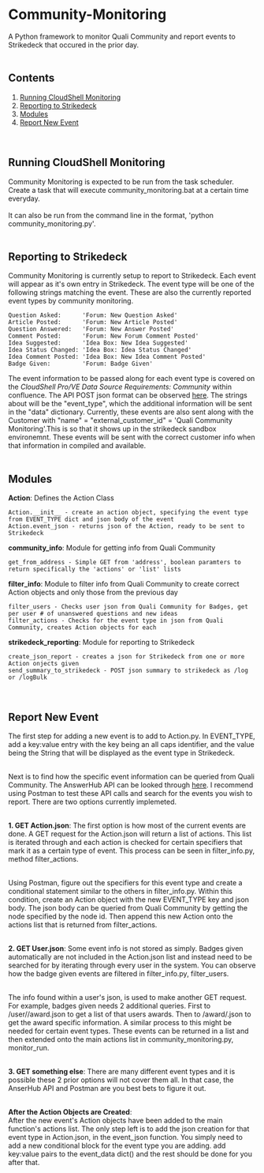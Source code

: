 # Community-Monitoring

A Python framework to monitor Quali Community and report events to Strikedeck that occured in the prior day. <br /><br />


## Contents
1. [Running CloudShell Monitoring](#running)
2. [Reporting to Strikedeck](#reporting)
3. [Modules](#modules)
4. [Report New Event](#report)
<br />


<a name="running"></a>
## Running CloudShell Monitoring

Community Monitoring is expected to be run from the task scheduler. Create a task that will execute community_monitoring.bat at a certain time everyday. <br /><br />
It can also be run from the command line in the format, 'python community_monitoring.py'.
<br /><br />


<a name="reporting"></a>
## Reporting to Strikedeck

Community Monitoring is currently setup to report to Strikedeck. Each event will appear as it's own entry in Strikedeck. The event type will be one of the following strings matching the event. These are also the currently reported event types by community monitoring.

    Question Asked:      'Forum: New Question Asked'
    Article Posted:      'Forum: New Article Posted'
    Question Answered:   'Forum: New Answer Posted'
    Comment Posted:      'Forum: New Forum Comment Posted'
    Idea Suggested:      'Idea Box: New Idea Suggested'
    Idea Status Changed: 'Idea Box: Idea Status Changed'
    Idea Comment Posted: 'Idea Box: New Idea Comment Posted'
    Badge Given:         'Forum: Badge Given'

The event information to be passed along for each event type is covered on the *CloudShell Pro/VE Data Source Requirements: Community* within confluence. The API POST json format can be observed [here](https://cs.strikedeck.com/knowledge/event-api-details). The strings about will be the "event_type", which the additional information will be sent in the "data" dictionary. Currently, these events are also sent along with the Customer with "name" = "external_customer_id" = 'Quali Community Monitoring'.This is so that it shows up in the strikedeck sandbox environemnt. These events will be sent with the correct customer info when that information in compiled and available.<br /><br />


<a name="modules"></a>
## Modules

**Action**: Defines the Action Class

    Action.__init__ - create an action object, specifying the event type from EVENT_TYPE dict and json body of the event  
    Action.event_json - returns json of the Action, ready to be sent to Strikedeck

**community_info**: Module for getting info from Quali Community

    get_from_address - Simple GET from 'address', boolean paramters to return specifically the 'actions' or 'list' lists
    
**filter_info**: Module to filter info from Quali Community to create correct Action objects and only those from the previous day

    filter_users - Checks user json from Quali Community for Badges, get per user # of unanswered questions and new ideas
    filter_actions - Checks for the event type in json from Quali Community, creates Action objects for each
    
**strikedeck_reporting**: Module for reporting to Strikedeck

    create_json_report - creates a json for Strikedeck from one or more Action onjects given
    send_summary_to_strikedeck - POST json summary to strikedeck as /log or /logBulk
<br />

<a name="report"></a>
## Report New Event

The first step for adding a new event is to add to Action.py. In EVENT_TYPE, add a key:value entry with the key being an all caps identifier, and the value being the String that will be displayed as the event type in Strikedeck.<br /><br />

Next is to find how the specific event information can be queried from Quali Community. The AnswerHub API can be looked through [here](https://api.dzonesoftware.com/v2/reference). I recommend using Postman to test these API calls and search for the events you wish to report. There are two options currently implemeted.<br /><br />

**1. GET Action.json**:
The first option is how most of the current events are done. A GET request for the Action.json will return a list of actions. This list is iterated through and each action is checked for certain specifiers that mark it as a certain type of event. This process can be seen in filter_info.py, method filter_actions.<br /><br />

Using Postman, figure out the specifiers for this event type and create a conditional statement similar to the others in filter_info.py. Within this condition, create an Action object with the new EVENT_TYPE key and json body. The json body can be queried from Quali Community by getting the node specified by the node id. Then append this new Action onto the actions list that is returned from filter_actions.<br /><br />

**2. GET User.json**:
Some event info is not stored as simply. Badges given automatically are not included in the Action.json list and instead need to be searched for by iterating through every user in the system. You can observe how the badge given events are filtered in filter_info.py, filter_users.<br /><br />

The info found within a user's json, is used to make another GET request. For example, badges given needs 2 additional queries. First to /user/<user id>/award.json to get a list of that users awards. Then to /award/<award id>.json to get the award specific information. A similar process to this might be needed for certain event types. These events can be returned in a list and then extended onto the main actions list in community_monitoring.py, monitor_run.<br /><br />

**3. GET something else**:
There are many different event types and it is possible these 2 prior options will not cover them all. In that case, the AnserHub API and Postman are you best bets to figure it out.<br /><br />

**After the Action Objects are Created**:<br />
After the new event's Action objects have been added to the main function's actions list. The only step left is to add the json creation for that event type in Action.json, in the event_json function. You simply need to add a new conditional block for the event type you are adding. add key:value pairs to the event_data dict() and the rest should be done for you after that.



